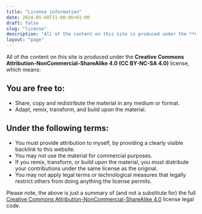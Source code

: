 ```yaml
---
title: "License information"
date: 2024-05-08T11:00:06+01:00
draft: false
slug: "license"
description: "All of the content on this site is produced under the **Creative Commons Attribution-NonCommercial-ShareAlike 4.0 (CC BY-NC-SA 4.0)** license."
layout: "page"
---
```


All of the content on this site is produced under the **Creative Commons Attribution-NonCommercial-ShareAlike 4.0 (CC BY-NC-SA 4.0)** license, which means:

## You are free to:

- Share, copy and redistribute the material in any medium or format.
- Adapt, remix, transform, and build upon the material.

## Under the following terms:

- You must provide attribution to myself, by providing a clearly visible backlink to this website.
- You may not use the material for commercial purposes.
- If you remix, transform, or build upon the material, you must distribute your contributions under the same license as the original.
- You may not apply legal terms or technological measures that legally restrict others from doing anything the license permits.

Please note, the above is just a summary of (and not a substitute for) the full [Creative Commons Attribution-NonCommercial-ShareAlike 4.0](https://creativecommons.org/licenses/by-nc-sa/4.0/legalcode.en) license legal code.


